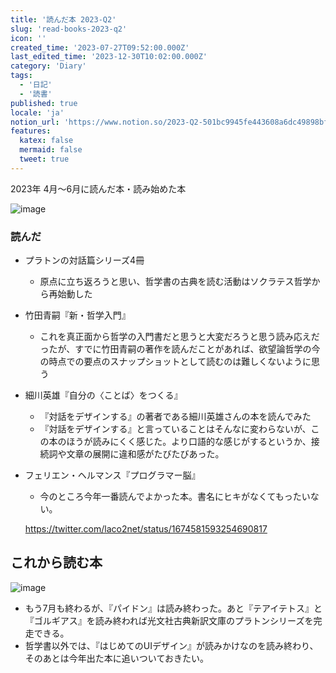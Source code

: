 ```yaml
---
title: '読んだ本 2023-Q2'
slug: 'read-books-2023-q2'
icon: ''
created_time: '2023-07-27T09:52:00.000Z'
last_edited_time: '2023-12-30T10:02:00.000Z'
category: 'Diary'
tags:
  - '日記'
  - '読書'
published: true
locale: 'ja'
notion_url: 'https://www.notion.so/2023-Q2-501bc9945fe443608a6dc49898bfdb91'
features:
  katex: false
  mermaid: false
  tweet: true
---
```


2023年 4月〜6月に読んだ本・読み始めた本

![image](/images/read-books-2023-q2/Untitled.png)

### 読んだ

- プラトンの対話篇シリーズ4冊
  - 原点に立ち返ろうと思い、哲学書の古典を読む活動はソクラテス哲学から再始動した
- 竹田青嗣『新・哲学入門』
  - これを真正面から哲学の入門書だと思うと大変だろうと思う読み応えだったが、すでに竹田青嗣の著作を読んだことがあれば、欲望論哲学の今の時点での要点のスナップショットとして読むのは難しくないように思う
- 細川英雄『自分の〈ことば〉をつくる』
  - 『対話をデザインする』の著者である細川英雄さんの本を読んでみた
  - 『対話をデザインする』と言っていることはそんなに変わらないが、この本のほうが読みにくく感じた。より口語的な感じがするというか、接続詞や文章の展開に違和感がたびたびあった。
- フェリエン・ヘルマンス『プログラマー脳』

  - 今のところ今年一番読んでよかった本。書名にヒキがなくてもったいない。

  https://twitter.com/laco2net/status/1674581593254690817

## これから読む本

![image](/images/read-books-2023-q2/Untitled.png)

- もう7月も終わるが、『パイドン』は読み終わった。あと『テアイテトス』と『ゴルギアス』を読み終われば光文社古典新訳文庫のプラトンシリーズを完走できる。
- 哲学書以外では、『はじめてのUIデザイン』が読みかけなのを読み終わり、そのあとは今年出た本に追いついておきたい。
